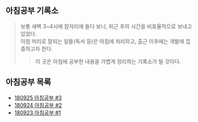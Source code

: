 ## 아침공부 기록소
>보통 새벽 3~4시에 잠자리에 들다 보니, 퇴근 후의 시간을 비효율적으로 보내고 있었다.  
>아침 머리로 잘되는 일들(독서 등)은 아침에 처리하고, 출근 이후에는 개발에 집중하고자 한다.  
>>이 곳은 아침에 공부한 내용을 가볍게 정리하는 기록소가 될 것이다. 

## 아침공부 목록
- [180925 아침공부 #3](https://github.com/Integerous/TIL/blob/master/Early-Bird/18-09-25.md)
- [180924 아침공부 #2](https://github.com/Integerous/TIL/blob/master/Early-Bird/18-09-24.md)
- [180923 아침공부 #1](https://github.com/Integerous/TIL/blob/master/Early-Bird/18-09-23.md)
